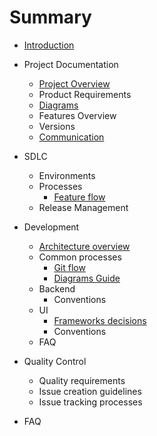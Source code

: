 # Summary

* [Introduction](README.md)
* Project Documentation
  * [Project Overview](project-documentation/project-overview.md)
  * Product Requirements
  * [Diagrams](project-documentation/diagrams.md)
  * Features Overview
  * Versions
  * [Communication](project-documentation/communication.md)

* SDLC
  * Environments
  * Processes
    * [Feature flow](sdlc/processes/feature-flow.md)
  * Release Management

* Development
  * [Architecture overview](development/architecture-overview.md)
  * Common processes
    * [Git flow](development/common-processes/git-flow.md)
    * [Diagrams Guide](development/common-processes/diagrams-guide.md)
  * Backend
    * Conventions
  * UI
    * [Frameworks decisions](development/ui/frameworks-decisions.md)
    * Conventions
  * FAQ

* Quality Control
  * Quality requirements
  * Issue creation guidelines
  * Issue tracking processes

* FAQ
